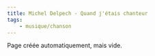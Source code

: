 ```yaml
---
title: Michel Delpech - Quand j'étais chanteur
tags:
    - musique/chanson
---
```


Page créée automatiquement, mais vide.
